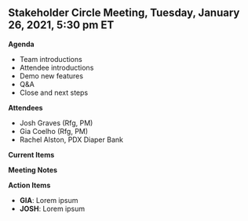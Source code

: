 

## Stakeholder Circle Meeting, Tuesday, January 26, 2021, 5:30 pm ET

**Agenda**

- Team introductions
- Attendee introductions
- Demo new features
- Q&A
- Close and next steps

**Attendees**

- Josh Graves (Rfg, PM)
- Gia Coelho (Rfg, PM)
- Rachel Alston, PDX Diaper Bank

**Current Items**



**Meeting Notes**



**Action Items**

- **GIA**: Lorem ipsum
- **JOSH**: Lorem ipsum

